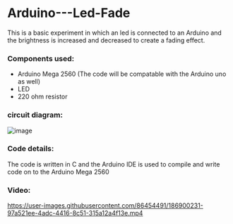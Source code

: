 # Arduino---Led-Fade
This is a basic experiment in which an led is connected to an Arduino and the brightness is increased and decreased to create a fading effect.




### Components used:
* Arduino Mega 2560 (The code will be compatable with the Arduino uno as well)
* LED 
* 220 ohm resistor 


### circuit diagram: 
![image](https://user-images.githubusercontent.com/86454491/186726811-edb33e61-53ee-48ac-a203-3a3b996aa62c.png)


### Code details:
The code is written in C and the Arduino IDE is used to compile and write code on to the Arduino Mega 2560 

### Video:


https://user-images.githubusercontent.com/86454491/186900231-97a521ee-4adc-4416-8c51-315a12a4f13e.mp4

